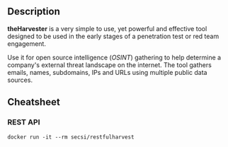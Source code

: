 ## Description

**theHarvester** is a very simple to use, yet powerful and effective tool designed to be used in the early stages of a penetration test or red team engagement. 

Use it for open source intelligence (*OSINT*) gathering to help determine a company's external threat landscape on the internet. The tool gathers emails, names, subdomains, IPs and URLs using multiple public data sources.

## Cheatsheet
### REST API
```
docker run -it --rm secsi/restfulharvest
```